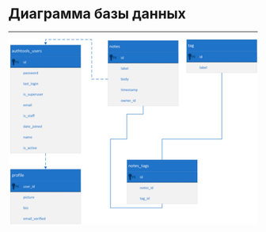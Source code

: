 # Диаграмма базы данных
---

![Диаграмма базы данных](https://github.com/moonkracker/notes/blob/master/diagrams/sql/sql%20diagram.png)
